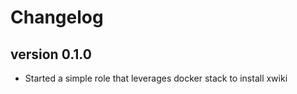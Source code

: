 Changelog
==========

<!--
Newest changes should be on top.

This document is user facing. Please word the changes in such a way
that users understand how the changes affect the new version.
--->

version 0.1.0
-------------
+ Started a simple role that leverages docker stack to install xwiki
